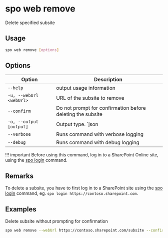 # spo web remove

Delete specified subsite

## Usage

```sh
spo web remove [options]
```

## Options

Option|Description
------|-----------
`--help`|output usage information
`-u, --webUrl <webUrl>`|URL of the subsite to remove
`--confirm`|Do not prompt for confirmation before deleting the subsite
`-o, --output [output]`|Output type. `json|text`. Default `text`
`--verbose`|Runs command with verbose logging
`--debug`|Runs command with debug logging

!!! important
    Before using this command, log in to a SharePoint Online site, using the [spo login](../login.md) command.

## Remarks

To delete a subsite, you have to first log in to a SharePoint site using the [spo login](../login.md) command, eg. `spo login https://contoso.sharepoint.com`.

## Examples

Delete subsite without prompting for confirmation

```sh
spo web remove --webUrl https://contoso.sharepoint.com/subsite --confirm
```